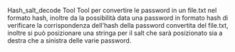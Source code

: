 Hash_salt_decode Tool
Tool per convertire le password in un file.txt nel formato hash, 
inoltre da la possibilità data una password in formato hash di verificare 
la corrispondenza dell'hash della password convertita del file.txt, 
inoltre si può posizionare una stringa per il salt che sarà posizionato 
sia a destra che a sinistra delle varie password.

